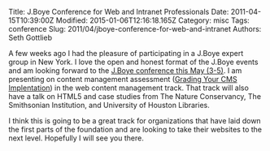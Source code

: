 Title: J.Boye Conference for Web and Intranet Professionals
Date: 2011-04-15T10:39:00Z
Modified: 2015-01-06T12:16:18.165Z
Category: misc
Tags: conference
Slug: 2011/04/jboye-conference-for-web-and-intranet
Authors: Seth Gottlieb

A few weeks ago I had the pleasure of participating in a J.Boye expert group in New York. I love the open and honest format of the J.Boye events and am looking forward to the [J.Boye conference this May (3-5)](http://jboye.com/conferences/philadelphia11/). I am presenting on content management assessment ([Grading Your CMS Implentation](http://jboye.com/conferences/philadelphia11/program/speakers/seth-gottlieb/#presentation1)) in the web content management track. That track will also have a talk on HTML5 and case studies from The Nature Conservancy, The Smithsonian Institution, and University of Houston Libraries.   

I think this is going to be a great track for organizations that have laid down the first parts of the foundation and are looking to take their websites to the next level. Hopefully I will see you there.
